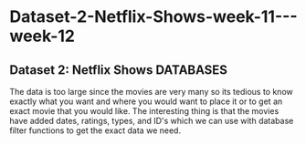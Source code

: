# Dataset-2-Netflix-Shows-week-11---week-12
## Dataset 2: Netflix Shows DATABASES

The data is too large since the movies are very many so its tedious to know exactly what you want and where you would want to place it or to get an exact movie that you would like.
The interesting thing is that the movies have added dates, ratings, types, and ID's which we can use with database filter functions to get the exact data we need.
